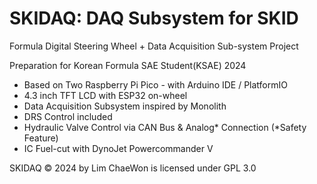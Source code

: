 # SKIDAQ: DAQ Subsystem for SKID
Formula Digital Steering Wheel + Data Acquisition Sub-system Project

Preparation for Korean Formula SAE Student(KSAE) 2024

- Based on Two Raspberry Pi Pico - with Arduino IDE / PlatformIO
- 4.3 inch TFT LCD with ESP32 on-wheel
- Data Acquisition Subsystem inspired by Monolith 
- DRS Control included
- Hydraulic Valve Control via CAN Bus & Analog* Connection (*Safety Feature) 
- IC Fuel-cut with DynoJet Powercommander V

SKIDAQ © 2024 by Lim ChaeWon is licensed under GPL 3.0
